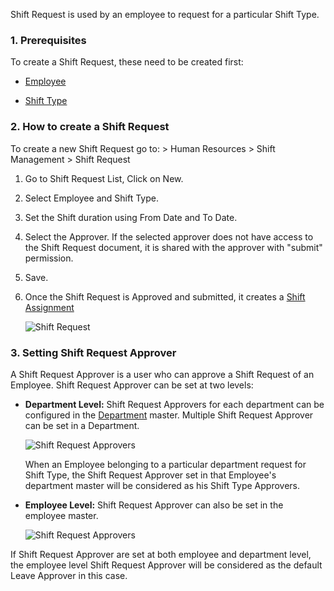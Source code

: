 Shift Request is used by an employee to request for a particular Shift Type.

### 1\. Prerequisites

To create a Shift Request, these need to be created first:

*   [Employee](https://docs.erpnext.com/docs/v14/user/manual/en/human-resources/employee)
    
*   [Shift Type](https://docs.erpnext.com/docs/v14/user/manual/en/human-resources/shift_type)
    

### 2\. How to create a Shift Request

To create a new Shift Request go to: > Human Resources > Shift Management > Shift Request

1.  Go to Shift Request List, Click on New.
    
2.  Select Employee and Shift Type.
    
3.  Set the Shift duration using From Date and To Date.
    
4.  Select the Approver. If the selected approver does not have access to the Shift Request document, it is shared with the approver with "submit" permission.
    
5.  Save.
    
6.  Once the Shift Request is Approved and submitted, it creates a [Shift Assignment](https://docs.erpnext.com/docs/v14/user/manual/en/human-resources/shift_assignment)
    
    ![Shift Request](https://docs.erpnext.com/files/shift-requestae7f8e.png)
    

### 3\. Setting Shift Request Approver

A Shift Request Approver is a user who can approve a Shift Request of an Employee. Shift Request Approver can be set at two levels:

*   **Department Level:** Shift Request Approvers for each department can be configured in the [Department](https://docs.erpnext.com/docs/v14/user/manual/en/human-resources/department) master. Multiple Shift Request Approver can be set in a Department.
    
    ![Shift Request Approvers](https://docs.erpnext.com/files/department-shift-request-approvers.png)
    
    When an Employee belonging to a particular department request for Shift Type, the Shift Request Approver set in that Employee's department master will be considered as his Shift Type Approvers.
    
*   **Employee Level:** Shift Request Approver can also be set in the employee master.
    
    ![Shift Request Approvers](https://docs.erpnext.com/files/employee-shift-request-approver.png)
    

If Shift Request Approver are set at both employee and department level, the employee level Shift Request Approver will be considered as the default Leave Approver in this case.